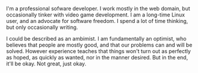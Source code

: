 I'm a professional sofware developer.  I work mostly in the web domain, but occasionally tinker with video game development.  I am a long-time Linux user, and an advocate for software freedom.  I spend a lot of time thinking, but only occasionally writing.

I could be described as an ambimist.  I am fundamentally an optimist, who believes that people are mostly good, and that our problems can and will be solved.  However experience teaches that things won't turn out as perfectly as hoped, as quickly as wanted, nor in the manner desired.  But in the end, it'll be okay.  Not great, just okay.
